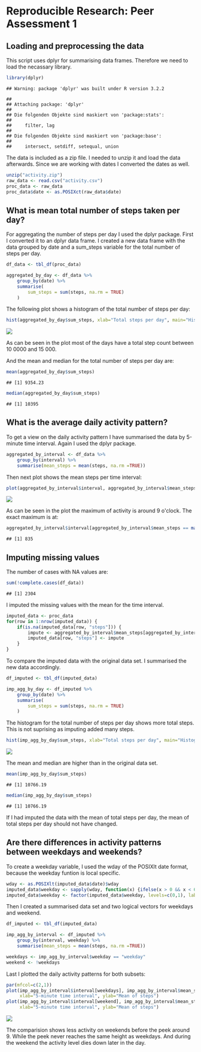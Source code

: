 # Reproducible Research: Peer Assessment 1


## Loading and preprocessing the data

This script uses dplyr for summarising data frames. Therefore we need to load the necassary library.


```r
library(dplyr)
```

```
## Warning: package 'dplyr' was built under R version 3.2.2
```

```
## 
## Attaching package: 'dplyr'
## 
## Die folgenden Objekte sind maskiert von 'package:stats':
## 
##     filter, lag
## 
## Die folgenden Objekte sind maskiert von 'package:base':
## 
##     intersect, setdiff, setequal, union
```

The data is included as a zip file. I needed to unzip it and load the data afterwards. Since we are working with dates I converted the dates as well.


```r
unzip("activity.zip")
raw_data <- read.csv("activity.csv")
proc_data <- raw_data
proc_data$date <- as.POSIXct(raw_data$date)
```

## What is mean total number of steps taken per day?

For aggregating the number of steps per day I used the dplyr package. First I converted it to an dplyr data frame. I created a new data frame with the data grouped by date and a sum_steps variable for the total number of steps per day.


```r
df_data <- tbl_df(proc_data)

aggregated_by_day <- df_data %>% 
    group_by(date) %>% 
    summarise(
        sum_steps = sum(steps, na.rm = TRUE)
    )
```

The following plot shows a histogram of the total number of steps per day:


```r
hist(aggregated_by_day$sum_steps, xlab="Total steps per day", main="Histogram of total steps per day")
```

![](PA1_template_files/figure-html/unnamed-chunk-4-1.png) 

As can be seen in the plot most of the days have a total step count between 10 0000 and 15 000.

And the mean and median for the total number of steps per day are:


```r
mean(aggregated_by_day$sum_steps)
```

```
## [1] 9354.23
```

```r
median(aggregated_by_day$sum_steps)
```

```
## [1] 10395
```

## What is the average daily activity pattern?

To get a view on the daily activity pattern I have summarised the data by 5-minute time interval. Again I used the dplyr package.


```r
aggregated_by_interval <- df_data %>%
    group_by(interval) %>%
    summarise(mean_steps = mean(steps, na.rm =TRUE))
```

Then next plot shows the mean steps per time interval:


```r
plot(aggregated_by_interval$interval, aggregated_by_interval$mean_steps, type="l", xlab="5-minute time interval", ylab="Mean of steps", main="Daily activity pattern")
```

![](PA1_template_files/figure-html/unnamed-chunk-7-1.png) 

As can be seen in the plot the maximum of activity is around 9 o'clock. The exact maximum is at:


```r
aggregated_by_interval$interval[aggregated_by_interval$mean_steps == max(aggregated_by_interval$mean_steps)]
```

```
## [1] 835
```

## Imputing missing values

The number of cases with NA values are:


```r
sum(!complete.cases(df_data))
```

```
## [1] 2304
```

I imputed the missing values with the mean for the time interval.


```r
imputed_data <- proc_data
for(row in 1:nrow(imputed_data)) {
    if(is.na(imputed_data[row, "steps"])) {
        impute <- aggregated_by_interval$mean_steps[aggregated_by_interval$interval == imputed_data[row, "interval"]]
        imputed_data[row, "steps"] <- impute
    }
}
```

To compare the imputed data with the original data set. I summarised the new data accordingly.


```r
df_imputed <- tbl_df(imputed_data)

imp_agg_by_day <- df_imputed %>% 
    group_by(date) %>%
    summarise(
        sum_steps = sum(steps, na.rm = TRUE)
    )
```

The histogram for the total number of steps per day shows more total steps. This is not suprising as imputing added many steps.


```r
hist(imp_agg_by_day$sum_steps, xlab="Total steps per day", main="Histogram of total steps per day")
```

![](PA1_template_files/figure-html/unnamed-chunk-12-1.png) 

The mean and median are higher than in the original data set.


```r
mean(imp_agg_by_day$sum_steps)
```

```
## [1] 10766.19
```

```r
median(imp_agg_by_day$sum_steps)
```

```
## [1] 10766.19
```

If I had imputed the data with the mean of total steps per day, the mean of total steps per day should not have changed.

## Are there differences in activity patterns between weekdays and weekends?

To create a weekday variable, I used the wday of the POSIXlt date format, because the weekday funtion is local specific.


```r
wday <- as.POSIXlt(imputed_data$date)$wday
imputed_data$weekday <- sapply(wday, function(x) {ifelse(x > 0 && x < 6, 1, 0)} )
imputed_data$weekday <- factor(imputed_data$weekday, levels=c(0,1), labels=c("weekend","weekday"))
```

Then I created a summarised data set and two logical vectors for weekdays and weekend.


```r
df_imputed <- tbl_df(imputed_data)

imp_agg_by_interval <- df_imputed %>%
    group_by(interval, weekday) %>%
    summarise(mean_steps = mean(steps, na.rm =TRUE))

weekdays <- imp_agg_by_interval$weekday == "weekday"
weekend <- !weekdays
```

Last I plotted the daily activity patterns for both subsets:


```r
par(mfcol=c(2,1))
plot(imp_agg_by_interval$interval[weekdays], imp_agg_by_interval$mean_steps[weekdays], type="l", 
     xlab="5-minute time interval", ylab="Mean of steps")
plot(imp_agg_by_interval$interval[weekend], imp_agg_by_interval$mean_steps[weekend], type="l", 
     xlab="5-minute time interval", ylab="Mean of steps")
```

![](PA1_template_files/figure-html/unnamed-chunk-16-1.png) 

The comparision shows less activity on weekends before the peek around 9. While the peek never reaches the same height as weekdays. And during the weekend the activity level dies down later in the day.
